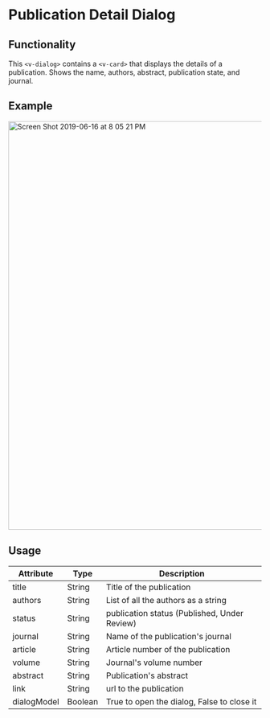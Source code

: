 # Publication Detail Dialog

## Functionality
This `<v-dialog>` contains a `<v-card>` that displays the details of a publication. Shows the name, authors, abstract,
publication state, and journal.

## Example
<img width="813" alt="Screen Shot 2019-06-16 at 8 05 21 PM" src="https://user-images.githubusercontent.com/9166875/59575873-18e76480-9072-11e9-895f-41d8dfd87d3e.png">

## Usage
| Attribute | Type | Description
| --- | --- | ---
| title | String | Title of the publication
| authors | String | List of all the authors as a string
| status | String | publication status (Published, Under Review)
| journal | String | Name of the publication's journal
| article | String | Article number of the publication
| volume | String | Journal's volume number
| abstract | String | Publication's abstract
| link | String | url to the publication
| dialogModel | Boolean | True to open the dialog, False to close it
